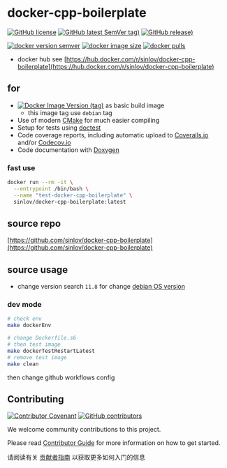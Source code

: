 # docker-cpp-boilerplate


[![GitHub license](https://img.shields.io/github/license/sinlov/docker-cpp-boilerplate)](https://github.com/sinlov/docker-cpp-boilerplate)
[![GitHub latest SemVer tag)](https://img.shields.io/github/v/tag/sinlov/docker-cpp-boilerplate)](https://github.com/sinlov/docker-cpp-boilerplate/tags)
[![GitHub release)](https://img.shields.io/github/v/release/sinlov/docker-cpp-boilerplate)](https://github.com/sinlov/docker-cpp-boilerplate/releases)

[![docker version semver](https://img.shields.io/docker/v/sinlov/docker-cpp-boilerplate?sort=semver)](https://hub.docker.com/r/sinlov/docker-cpp-boilerplate)
[![docker image size](https://img.shields.io/docker/image-size/sinlov/docker-cpp-boilerplate)](https://hub.docker.com/r/sinlov/docker-cpp-boilerplate)
[![docker pulls](https://img.shields.io/docker/pulls/sinlov/docker-cpp-boilerplate)](https://hub.docker.com/r/sinlov/docker-cpp-boilerplate/tags?page=1&ordering=last_updated)

- docker hub see [https://hub.docker.com/r/sinlov/docker-cpp-boilerplate](https://hub.docker.com/r/sinlov/docker-cpp-boilerplate)

## for

- [![Docker Image Version (tag)](https://img.shields.io/docker/v/_/debian/11?style=social&label=debian)](https://hub.docker.com/_/debian/tags) as basic build image
  - this image tag use `debian` tag
- Use of modern [CMake](https://cmake.org/) for much easier compiling
- Setup for tests using [doctest](https://github.com/onqtam/doctest)
- Code coverage reports, including automatic upload to [Coveralls.io](https://coveralls.io/) and/or [Codecov.io](https://codecov.io)
- Code documentation with [Doxygen](http://www.stack.nl/~dimitri/doxygen/)

### fast use

```bash
docker run --rm -it \
  --entrypoint /bin/bash \
  --name "test-docker-cpp-boilerplate" \
  sinlov/docker-cpp-boilerplate:latest
```

## source repo

[https://github.com/sinlov/docker-cpp-boilerplate](https://github.com/sinlov/docker-cpp-boilerplate)

## source usage

- change version search `11.8` for change [debian OS version](https://www.debian.org/)

### dev mode

```bash
# check env
make dockerEnv

# change Dockerfile.s6
# then test image
make dockerTestRestartLatest
# remove test image
make clean
```

then change github workflows config


## Contributing

[![Contributor Covenant](https://img.shields.io/badge/contributor%20covenant-v1.4-ff69b4.svg)](.github/CONTRIBUTING_DOC/CODE_OF_CONDUCT.md)
[![GitHub contributors](https://img.shields.io/github/contributors/sinlov/docker-cpp-boilerplate)](https://github.com/sinlov/docker-cpp-boilerplate/graphs/contributors)

We welcome community contributions to this project.

Please read [Contributor Guide](.github/CONTRIBUTING_DOC/CONTRIBUTING.md) for more information on how to get started.

请阅读有关 [贡献者指南](.github/CONTRIBUTING_DOC/zh-CN/CONTRIBUTING.md) 以获取更多如何入门的信息
